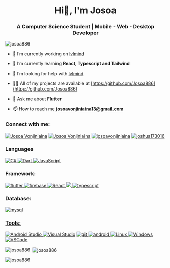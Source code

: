<h1 align="center">Hi👋, I'm Josoa</h1>
<h3 align="center">A Computer Science Student | Mobile - Web - Desktop Developer</h3>

<p align="left"> <img src="https://komarev.com/ghpvc/?username=josoa886&label=Profile%20views&color=0e75b6&style=flat" alt="josoa886" /> </p>

- 🔭 I’m currently working on [lvlmind](https://github.com/Josoa886/lvlmindapp)

- 🌱 I’m currently learning **React, Typescript and Tailwind**

- 🤝 I’m looking for help with [lvlmind](https://github.com/Josoa886/lvlmindapp)

- 👨‍💻 All of my projects are available at [https://github.com/Josoa886](https://github.com/Josoa886)

- 💬 Ask me about **Flutter**

- 📫 How to reach me **josoavonjiniaina13@gmail.com**

<h3 align="left">Connect with me:</h3>
<p align="left">
<a href="https://www.linkedin.com/in/josoavonjiniaina" target="blank"><img align="center" src="https://img.shields.io/badge/LinkedIn-0077B5?style=for-the-badge&logo=linkedin&logoColor=white" alt="Josoa Vonjiniaina"/></a>
<a href="https://www.facebook.com/josoa.vonjiniaina.17" target="blank"><img align="center" src="https://img.shields.io/badge/Facebook-1877F2?style=for-the-badge&logo=facebook&logoColor=white" alt="Josoa Vonjiniaina"/></a>
<a href="https://instagram.com/josoa.vonjiniaina" target="blank"><img align="center" src="https://img.shields.io/badge/Instagram-E4405F?style=for-the-badge&logo=instagram&logoColor=white" alt="josoavonjiniaina"/></a>
<a href="https://discord.gg/joshua173016" target="blank"><img align="center" src="https://img.shields.io/badge/Discord-5865F2?style=for-the-badge&logo=discord&logoColor=white" alt="joshua173016"/></a>
</p>

<h3 align="left">Languages</h3>
<p align="left">  
  <a href="https://www.w3schools.com/cs/" target="_blank" rel="noreferrer"> <img src="https://img.shields.io/badge/C%23-239120?style=for-the-badge&logo=c-sharp&logoColor=white" alt="C#"/> </a>
  <a href="https://dart.dev" target="_blank" rel="noreferrer"> <img src="https://img.shields.io/badge/Dart-0175C2?style=for-the-badge&logo=dart&logoColor=white" alt="Dart"/> </a>
  <a href="https://developer.mozilla.org/en-US/docs/Web/JavaScript" target="_blank" rel="noreferrer"> <img src="https://img.shields.io/badge/JavaScript-323330?style=for-the-badge&logo=javascript&logoColor=F7DF1E" alt="JavaScript"/> </a>
</p>

<h3 align="left">Framework:</h3>
<p align="left">
  <a href="https://flutter.dev" target="_blank" rel="noreferrer"> <img src="https://img.shields.io/badge/Flutter-02569B?style=for-the-badge&logo=flutter&logoColor=white)" alt="flutter"/> </a>
  <a href="https://firebase.google.com/" target="_blank" rel="noreferrer"> <img src="https://img.shields.io/badge/firebase-ffca28?style=for-the-badge&logo=firebase&logoColor=black" alt="firebase"/>
  <a href="https://reactjs.org/" target="_blank" rel="noreferrer"> <img src="https://img.shields.io/badge/React-20232A?style=for-the-badge&logo=react&logoColor=61DAFB" alt="React"/> 
  <a href="https://tailwindcss.com/" target="_blank" rel="noreferrer"> <img src="https://img.shields.io/badge/Tailwind_CSS-38B2AC?style=for-the-badge&logo=tailwind-css&logoColor=white"/>
  <a href="https://www.typescriptlang.org/" target="_blank" rel="noreferrer"> <img src="https://img.shields.io/badge/TypeScript-007ACC?style=for-the-badge&logo=typescript&logoColor=white" alt="typescript"/> </a>
</p>
<h3 align="left">Database:</h3>
<p align="left">
  <a href="https://www.mysql.com/" target="_blank" rel="noreferrer"> <img src="https://img.shields.io/badge/MySQL-005C84?style=for-the-badge&logo=mysql&logoColor=white" alt="mysql"/> 
</p>
<h3 align="left">Tools:</h3>
<p align="left">
  <a href="https://img.shields.io/badge/Android_Studio-3DDC84?style=for-the-badge&logo=android-studio&logoColor=white" target="_blank" rel="noreferrer"><img src="https://img.shields.io/badge/Android_Studio-3DDC84?style=for-the-badge&logo=android-studio&logoColor=white" alt="Android Studio"/> </a>
  <a href="" target="_blank" rel="noreferrer"><img src="https://img.shields.io/badge/Visual_Studio-5C2D91?style=for-the-badge&logo=visual%20studio&logoColor=white" alt="Visual Studio"/></a>
  <a href="https://git-scm.com/" target="_blank" rel="noreferrer"> <img src="https://img.shields.io/badge/GIT-E44C30?style=for-the-badge&logo=git&logoColor=white" alt="git"/> </a> 
  <a href="https://developer.android.com" target="_blank" rel="noreferrer"> <img src="https://img.shields.io/badge/Android-3DDC84?style=for-the-badge&logo=android&logoColor=white" alt="android" /> </a>
  <a href="https://www.linux.org/" target="_blank" rel="noreferrer"> <img src="https://img.shields.io/badge/Linux-FCC624?style=for-the-badge&logo=linux&logoColor=black" alt="Linux" /> </a>
  <a href="https://www.microsoft.com/fr-fr/windows" target="_blank" rel="noreferrer"> <img src="https://img.shields.io/badge/Windows-0078D6?style=for-the-badge&logo=windows&logoColor=white" alt="Windows"/>
  <a href="" target="_blank" rel="noreferrer"> <img src="https://img.shields.io/badge/VSCode-0078D4?style=for-the-badge&logo=visual%20studio%20code&logoColor=white" alt="VSCode"/> </a>
</p>

<p><img align="left" src="https://github-readme-stats.vercel.app/api/top-langs?username=josoa886&show_icons=true&theme=tokyonight&locale=en&layout=compact" alt="josoa886" /></p>

<p>&nbsp;<img align="center" src="https://github-readme-stats.vercel.app/api?username=josoa886&show_icons=true&locale=en" alt="josoa886" /></p>

<p><img align="center" src="https://github-readme-streak-stats.herokuapp.com/?user=josoa886&theme=dark" alt="josoa886" /></p>

